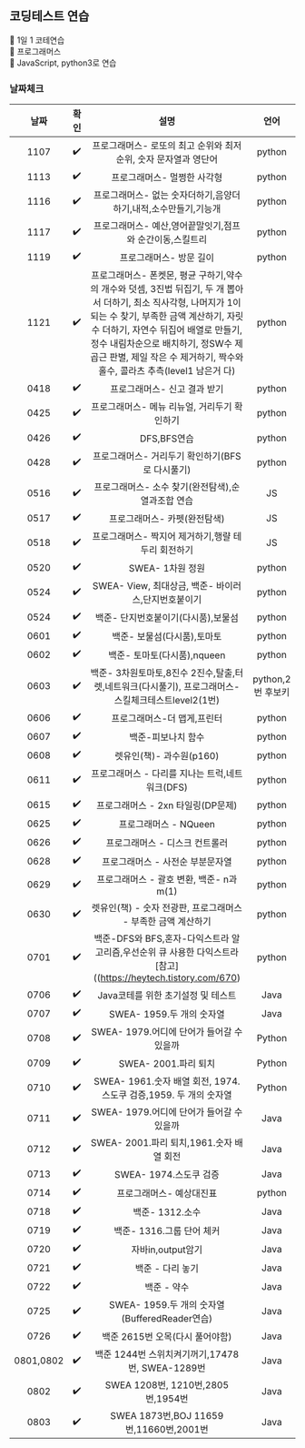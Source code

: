 ## 코딩테스트 연습  

📌 1일 1 코테연습  
📌 프로그래머스  
📌 JavaScript, python3로 연습  

### 날짜체크
 
|날짜|확인|설명|언어|
|:---:|:---:|:------:|:----:|
|1107|✔️|프로그래머스- 로또의 최고 순위와 최저 순위, 숫자 문자열과 영단어|python|
|1113|✔️|프로그래머스- 멀쩡한 사각형|python|
|1116|✔️|프로그래머스- 없는 숫자더하기,음양더하기,내적,소수만들기,기능개|python|
|1117|✔️|프로그래머스- 예산,영어끝말잇기,점프와 순간이동,스킬트리|python|
|1119|✔️|프로그래머스- 방문 길이|python|
|1121|✔️|프로그래머스- 폰켓몬, 평균 구하기,약수의 개수와 덧셈, 3진법 뒤집기, 두 개 뽑아서 더하기, 최소 직사각형, 나머지가 1이되는 수 찾기, 부족한 금액 계산하기, 자릿수 더하기, 자연수 뒤집어 배열로 만들기, 정수 내림차순으로 배치하기, 정SW수 제곱근 판별, 제일 작은 수 제거하기, 짝수와 홀수, 콜라츠 추측(level1 남은거 다)|python|
|0418|✔️|프로그래머스- 신고 결과 받기|python|
|0425|✔️|프로그래머스- 메뉴 리뉴얼, 거리두기 확인하기|python|
|0426|✔️|DFS,BFS연습|python|
|0428|✔️|프로그래머스- 거리두기 확인하기(BFS로 다시풀기)|python|
|0516|✔️|프로그래머스- 소수 찾기(완전탐색),순열과조합 연습|JS|
|0517|✔️|프로그래머스- 카펫(완전탐색)|JS|
|0518|✔️|프로그래머스- 짝지어 제거하기,행랼 테두리 회전하기|JS|
|0520|✔️|SWEA- 1차원 정원|python|
|0524|✔️|SWEA- View, 최대상금, 백준- 바이러스,단지번호붙이기|python|
|0524|✔️|백준- 단지번호붙이기(다시품),보물섬 |python|
|0601|✔️|백준- 보물섬(다시품),토마토 |python|
|0602|✔️|백준- 토마토(다시품),nqueen |python|
|0603|✔️|백준- 3차원토마토,8진수 2진수,탈출,터렛,네트워크(다시풀기), 프로그래머스-스킬체크테스트level2(1번) |python,2번 후보키|python|
|0606|✔️|프로그래머스-더 맵게,프린터 |python|
|0607|✔️|백준-피보나치 함수 |python|
|0608|✔️|렛유인(책)- 과수원(p160) |python|
|0611|✔️|프로그래머스 - 다리를 지나는 트럭,네트워크(DFS) |python|
|0615|✔️|프로그래머스 - 2xn 타일링(DP문제) |python|
|0625|✔️|프로그래머스 - NQueen |python|
|0626|✔️|프로그래머스 - 디스크 컨트롤러 |python|
|0628|✔️|프로그래머스 - 사전순 부분문자열 |python|
|0629|✔️|프로그래머스 - 괄호 변환, 백준- n과 m(1)|python|
|0630|✔️|렛유인(책) - 숫자 전광판, 프로그래머스 - 부족한 금액 계산하기|python|
|0701|✔️|백준-DFS와 BFS,혼자-다익스트라 알고리즘,우선순위 큐 사용한 다익스트라[참고]((https://heytech.tistory.com/670)|python|
|0706|✔️|Java코테를 위한 초기설정 및 테스트|Java|
|0707|✔️|SWEA- 1959.두 개의 숫자열|Java|
|0708|✔️|SWEA- 1979.어디에 단어가 들어갈 수 있을까|Python|
|0709|✔️|SWEA- 2001.파리 퇴치|Python|
|0710|✔️|SWEA- 1961.숫자 배열 회전, 1974.스도쿠 검증,1959. 두 개의 숫자열|Python|
|0711|✔️|SWEA- 1979.어디에 단어가 들어갈 수 있을까|Java|
|0712|✔️|SWEA- 2001.파리 퇴치,1961.숫자 배열 회전|Java|
|0713|✔️|SWEA- 1974.스도쿠 검증|Java|
|0714|✔️|프로그래머스- 예상대진표|python|
|0718|✔️|백준- 1312.소수|Java|
|0719|✔️|백준- 1316.그룹 단어 체커|Java|
|0720|✔️|자바in,output암기|Java|
|0721|✔️|백준 - 다리 놓기|Java|
|0722|✔️|백준 - 약수|Java|
|0725|✔️|SWEA- 1959.두 개의 숫자열(BufferedReader연습)|Java|
|0726|✔️|백준 2615번 오목(다시 풀어야함)|Java|
|0801,0802|✔️|백준 1244번 스위치켜기꺼기,17478번, SWEA-1289번 |Java|
|0802|✔️|SWEA 1208번, 1210번,2805번,1954번 |Java|
|0803|✔️|SWEA 1873번,BOJ 11659번,11660번,2001번|Java|


